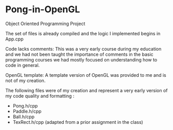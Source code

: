 # Pong-in-OpenGL
Object Oriented Programming Project

The set of files is already compiled and the logic I implemented begins in App.cpp

Code lacks comments: 
This was a very early course during my education 
and we had not been taught the importance of comments in the basic programming courses
we had mostly focused on understanding how to code in general.

OpenGL template:
A template version of OpenGL was provided to me and is not of my creation. 

The following files were of my creation and represent a very early version 
of my code quality and formatting :
  - Pong.h/cpp
  - Paddle.h/cpp
  - Ball.h/cpp
  - TexRect.h/cpp (adapted from a prior assignment in the class)
